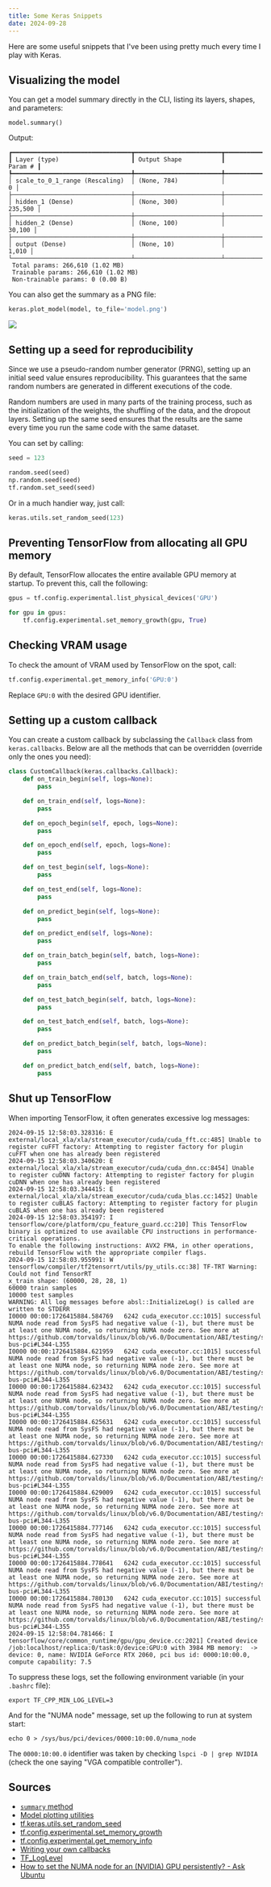```yaml
---
title: Some Keras Snippets
date: 2024-09-28
---
```


Here are some useful snippets that I've been using pretty much every time I play with Keras.

## Visualizing the model

You can get a model summary directly in the CLI, listing its layers, shapes, and parameters:

```
model.summary()
```

Output:

```
┏━━━━━━━━━━━━━━━━━━━━━━━━━━━━━━━━━┳━━━━━━━━━━━━━━━━━━━━━━━━┳━━━━━━━━━━━━━━━┓
┃ Layer (type)                    ┃ Output Shape           ┃       Param # ┃
┡━━━━━━━━━━━━━━━━━━━━━━━━━━━━━━━━━╇━━━━━━━━━━━━━━━━━━━━━━━━╇━━━━━━━━━━━━━━━┩
│ scale_to_0_1_range (Rescaling)  │ (None, 784)            │             0 │
├─────────────────────────────────┼────────────────────────┼───────────────┤
│ hidden_1 (Dense)                │ (None, 300)            │       235,500 │
├─────────────────────────────────┼────────────────────────┼───────────────┤
│ hidden_2 (Dense)                │ (None, 100)            │        30,100 │
├─────────────────────────────────┼────────────────────────┼───────────────┤
│ output (Dense)                  │ (None, 10)             │         1,010 │
└─────────────────────────────────┴────────────────────────┴───────────────┘
 Total params: 266,610 (1.02 MB)
 Trainable params: 266,610 (1.02 MB)
 Non-trainable params: 0 (0.00 B)
```

You can also get the summary as a PNG file:

```py
keras.plot_model(model, to_file='model.png')
```

![](/images/some-keras-snippets/model.png)

## Setting up a seed for reproducibility

Since we use a pseudo-random number generator (PRNG), setting up an initial seed value ensures reproducibility. This guarantees that the same random numbers are generated in different executions of the code.

Random numbers are used in many parts of the training process, such as the initialization of the weights, the shuffling of the data, and the dropout layers. Setting up the same seed ensures that the results are the same every time you run the same code with the same dataset.

You can set by calling:

```py
seed = 123

random.seed(seed)
np.random.seed(seed)
tf.random.set_seed(seed)
```

Or in a much handier way, just call:

```py
keras.utils.set_random_seed(123)
```

## Preventing TensorFlow from allocating all GPU memory

By default, TensorFlow allocates the entire available GPU memory at startup. To prevent this, call the following:

```py
gpus = tf.config.experimental.list_physical_devices('GPU')

for gpu in gpus:
    tf.config.experimental.set_memory_growth(gpu, True)
```

## Checking VRAM usage

To check the amount of VRAM used by TensorFlow on the spot, call:

```py
tf.config.experimental.get_memory_info('GPU:0')
```

Replace `GPU:0` with the desired GPU identifier.

## Setting up a custom callback

You can create a custom callback by subclassing the `Callback` class from `keras.callbacks`. Below are all the methods that can be overridden (override only the ones you need):

```py
class CustomCallback(keras.callbacks.Callback):
    def on_train_begin(self, logs=None):
        pass

    def on_train_end(self, logs=None):
        pass

    def on_epoch_begin(self, epoch, logs=None):
        pass

    def on_epoch_end(self, epoch, logs=None):
        pass

    def on_test_begin(self, logs=None):
        pass

    def on_test_end(self, logs=None):
        pass

    def on_predict_begin(self, logs=None):
        pass

    def on_predict_end(self, logs=None):
        pass

    def on_train_batch_begin(self, batch, logs=None):
        pass

    def on_train_batch_end(self, batch, logs=None):
        pass

    def on_test_batch_begin(self, batch, logs=None):
        pass

    def on_test_batch_end(self, batch, logs=None):
        pass

    def on_predict_batch_begin(self, batch, logs=None):
        pass

    def on_predict_batch_end(self, batch, logs=None):
        pass
```

## Shut up TensorFlow

When importing TensorFlow, it often generates excessive log messages:

```
2024-09-15 12:58:03.328316: E external/local_xla/xla/stream_executor/cuda/cuda_fft.cc:485] Unable to register cuFFT factory: Attempting to register factory for plugin cuFFT when one has already been registered
2024-09-15 12:58:03.340620: E external/local_xla/xla/stream_executor/cuda/cuda_dnn.cc:8454] Unable to register cuDNN factory: Attempting to register factory for plugin cuDNN when one has already been registered
2024-09-15 12:58:03.344415: E external/local_xla/xla/stream_executor/cuda/cuda_blas.cc:1452] Unable to register cuBLAS factory: Attempting to register factory for plugin cuBLAS when one has already been registered
2024-09-15 12:58:03.354197: I tensorflow/core/platform/cpu_feature_guard.cc:210] This TensorFlow binary is optimized to use available CPU instructions in performance-critical operations.
To enable the following instructions: AVX2 FMA, in other operations, rebuild TensorFlow with the appropriate compiler flags.
2024-09-15 12:58:03.955991: W tensorflow/compiler/tf2tensorrt/utils/py_utils.cc:38] TF-TRT Warning: Could not find TensorRT
x_train shape: (60000, 28, 28, 1)
60000 train samples
10000 test samples
WARNING: All log messages before absl::InitializeLog() is called are written to STDERR
I0000 00:00:1726415884.584769	6242 cuda_executor.cc:1015] successful NUMA node read from SysFS had negative value (-1), but there must be at least one NUMA node, so returning NUMA node zero. See more at https://github.com/torvalds/linux/blob/v6.0/Documentation/ABI/testing/sysfs-bus-pci#L344-L355
I0000 00:00:1726415884.621959	6242 cuda_executor.cc:1015] successful NUMA node read from SysFS had negative value (-1), but there must be at least one NUMA node, so returning NUMA node zero. See more at https://github.com/torvalds/linux/blob/v6.0/Documentation/ABI/testing/sysfs-bus-pci#L344-L355
I0000 00:00:1726415884.623432	6242 cuda_executor.cc:1015] successful NUMA node read from SysFS had negative value (-1), but there must be at least one NUMA node, so returning NUMA node zero. See more at https://github.com/torvalds/linux/blob/v6.0/Documentation/ABI/testing/sysfs-bus-pci#L344-L355
I0000 00:00:1726415884.625631	6242 cuda_executor.cc:1015] successful NUMA node read from SysFS had negative value (-1), but there must be at least one NUMA node, so returning NUMA node zero. See more at https://github.com/torvalds/linux/blob/v6.0/Documentation/ABI/testing/sysfs-bus-pci#L344-L355
I0000 00:00:1726415884.627330	6242 cuda_executor.cc:1015] successful NUMA node read from SysFS had negative value (-1), but there must be at least one NUMA node, so returning NUMA node zero. See more at https://github.com/torvalds/linux/blob/v6.0/Documentation/ABI/testing/sysfs-bus-pci#L344-L355
I0000 00:00:1726415884.629009	6242 cuda_executor.cc:1015] successful NUMA node read from SysFS had negative value (-1), but there must be at least one NUMA node, so returning NUMA node zero. See more at https://github.com/torvalds/linux/blob/v6.0/Documentation/ABI/testing/sysfs-bus-pci#L344-L355
I0000 00:00:1726415884.777146	6242 cuda_executor.cc:1015] successful NUMA node read from SysFS had negative value (-1), but there must be at least one NUMA node, so returning NUMA node zero. See more at https://github.com/torvalds/linux/blob/v6.0/Documentation/ABI/testing/sysfs-bus-pci#L344-L355
I0000 00:00:1726415884.778641	6242 cuda_executor.cc:1015] successful NUMA node read from SysFS had negative value (-1), but there must be at least one NUMA node, so returning NUMA node zero. See more at https://github.com/torvalds/linux/blob/v6.0/Documentation/ABI/testing/sysfs-bus-pci#L344-L355
I0000 00:00:1726415884.780130	6242 cuda_executor.cc:1015] successful NUMA node read from SysFS had negative value (-1), but there must be at least one NUMA node, so returning NUMA node zero. See more at https://github.com/torvalds/linux/blob/v6.0/Documentation/ABI/testing/sysfs-bus-pci#L344-L355
2024-09-15 12:58:04.781466: I tensorflow/core/common_runtime/gpu/gpu_device.cc:2021] Created device /job:localhost/replica:0/task:0/device:GPU:0 with 3984 MB memory:  -> device: 0, name: NVIDIA GeForce RTX 2060, pci bus id: 0000:10:00.0, compute capability: 7.5
```

To suppress these logs, set the following environment variable (in your `.bashrc` file):

```
export TF_CPP_MIN_LOG_LEVEL=3
```

And for the "NUMA node" message, set up the following to run at system start:

```
echo 0 > /sys/bus/pci/devices/0000:10:00.0/numa_node
```

The `0000:10:00.0` identifier was taken by checking `lspci -D | grep NVIDIA` (check the one saying "VGA compatible controller").

## Sources

- [`summary` method](https://keras.io/api/models/model/#summary-method)
- [Model plotting utilities](https://keras.io/api/utils/model_plotting_utils/)
- [ tf.keras.utils.set\_random\_seed](https://www.tensorflow.org/api_docs/python/tf/keras/utils/set_random_seed)
- [tf.config.experimental.set\_memory\_growth](https://www.tensorflow.org/api_docs/python/tf/config/experimental/set_memory_growth)
- [tf.config.experimental.get\_memory\_info](https://www.tensorflow.org/api_docs/python/tf/config/experimental/get_memory_info)
- [Writing your own callbacks](https://keras.io/guides/writing_your_own_callbacks/)
- [TF_LogLevel](https://github.com/tensorflow/tensorflow/blob/043c4d515f352eff052b42dfc5a4bf5fe0dc00f6/tensorflow/c/logging.h#L27-L32)
- [How to set the NUMA node for an (NVIDIA) GPU persistently? - Ask Ubuntu](https://askubuntu.com/q/1379119/153234)
